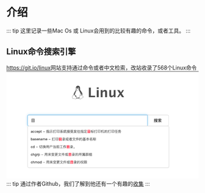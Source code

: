 # 介绍
::: tip
这里记录一些Mac Os 或 Linux会用到的比较有趣的命令，或者工具。
:::

## Linux命令搜索引擎 
<https://git.io/linux>网站支持通过命令或者中文检索，改站收录了568个Linux命令
![linux](/shell/git.io.linux.png)
::: tip
通过作者Github，我们了解到他还有一个有趣的[收集](https://github.com/jaywcjlove/awesome-mac)
:::
